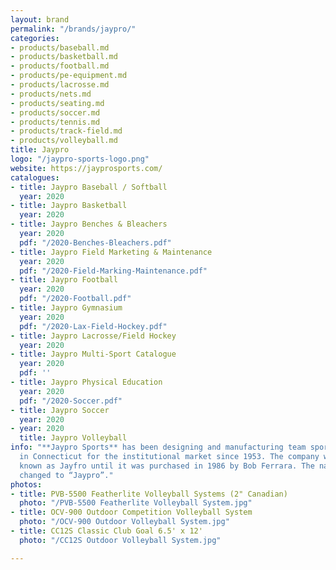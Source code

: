 ```yaml
---
layout: brand
permalink: "/brands/jaypro/"
categories:
- products/baseball.md
- products/basketball.md
- products/football.md
- products/pe-equipment.md
- products/lacrosse.md
- products/nets.md
- products/seating.md
- products/soccer.md
- products/tennis.md
- products/track-field.md
- products/volleyball.md
title: Jaypro
logo: "/jaypro-sports-logo.png"
website: https://jayprosports.com/
catalogues:
- title: Jaypro Baseball / Softball
  year: 2020
- title: Jaypro Basketball
  year: 2020
- title: Jaypro Benches & Bleachers
  year: 2020
  pdf: "/2020-Benches-Bleachers.pdf"
- title: Jaypro Field Marketing & Maintenance
  year: 2020
  pdf: "/2020-Field-Marking-Maintenance.pdf"
- title: Jaypro Football
  year: 2020
  pdf: "/2020-Football.pdf"
- title: Jaypro Gymnasium
  year: 2020
  pdf: "/2020-Lax-Field-Hockey.pdf"
- title: Jaypro Lacrosse/Field Hockey
  year: 2020
- title: Jaypro Multi-Sport Catalogue
  year: 2020
  pdf: ''
- title: Jaypro Physical Education
  year: 2020
  pdf: "/2020-Soccer.pdf"
- title: Jaypro Soccer
  year: 2020
- year: 2020
  title: Jaypro Volleyball
info: "**Jaypro Sports** has been designing and manufacturing team sports equipment
  in Connecticut for the institutional market since 1953. The company was originally
  known as Jayfro until it was purchased in 1986 by Bob Ferrara. The name was then
  changed to “Jaypro”."
photos:
- title: PVB-5500 Featherlite Volleyball Systems (2" Canadian)
  photo: "/PVB-5500 Featherlite Volleyball System.jpg"
- title: OCV-900 Outdoor Competition Volleyball System
  photo: "/OCV-900 Outdoor Volleyball System.jpg"
- title: CC12S Classic Club Goal 6.5' x 12'
  photo: "/CC12S Outdoor Volleyball System.jpg"

---
```

